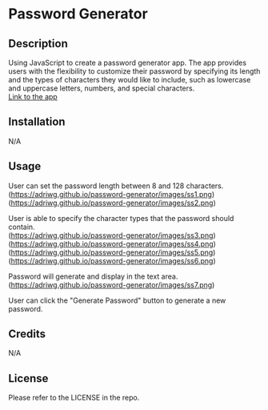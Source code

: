 # Password Generator

## Description

Using JavaScript to create a password generator app. The app provides users with the flexibility to customize their password by specifying its length and the types of characters they would like to include, such as lowercase and uppercase letters, numbers, and special characters.  
[Link to the app](https://adriwg.github.io/password-generator/)

## Installation

N/A


## Usage

User can set the password length between 8 and 128 characters.  
(https://adriwg.github.io/password-generator/images/ss1.png)  
(https://adriwg.github.io/password-generator/images/ss2.png)  


User is able to specify the character types that the password should contain.  
(https://adriwg.github.io/password-generator/images/ss3.png)  
(https://adriwg.github.io/password-generator/images/ss4.png)  
(https://adriwg.github.io/password-generator/images/ss5.png)  
(https://adriwg.github.io/password-generator/images/ss6.png)  

Password will generate and display in the text area.  
(https://adriwg.github.io/password-generator/images/ss7.png)  

User can click the "Generate Password" button to generate a new password.


## Credits

N/A


## License

Please refer to the LICENSE in the repo.
